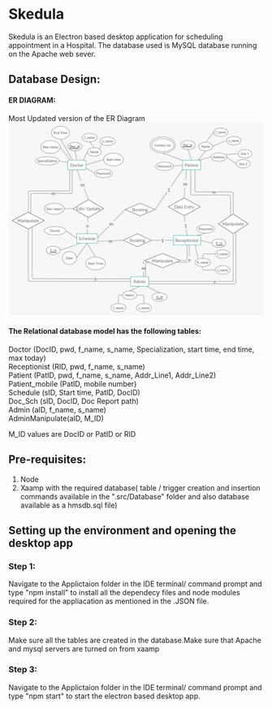 # Skedula
Skedula is an Electron based desktop application for scheduling appointment in a Hospital. The database used is  MySQL database running on the Apache web sever. 
## Database Design:
#### ER DIAGRAM:
Most Updated version of the ER Diagram
<img src="Images/ER DIAGRAM.jpg" alt="ER DIAGRAM">

#### The Relational database model has the following tables:
Doctor (DocID, pwd, f_name, s_name, Specialization, start time, end time, max today)   
Receptionist (RID, pwd, f_name, s_name)  
Patient (PatID, pwd, f_name, s_name, Addr_Line1, Addr_Line2) 
Patient_mobile (PatID, mobile number)  
Schedule (sID, Start time, PatID, DocID)  
Doc_Sch (sID, DocID, Doc Report path)  
Admin (aID, f_name, s_name)  
AdminManipulate(aID, M_ID)  

M_ID values are DocID or PatID or RID

## Pre-requisites:
1. Node
2. Xaamp with the required database( table / trigger creation and insertion commands available in the ".src/Database" folder and also database available as a hmsdb.sql file) 

## Setting up the environment and opening the desktop app
### Step 1:
Navigate to the Applictaion folder in the IDE terminal/ command prompt and type "npm install" to install all the dependecy files and node modules required for the appliacation as mentioned in the .JSON file.

### Step 2:
Make sure all the tables are created in the database.Make sure that Apache and mysql servers are turned on from xaamp

### Step 3:
Navigate to the Applictaion folder in the IDE terminal/ command prompt and type "npm start" to start the electron based desktop app.




